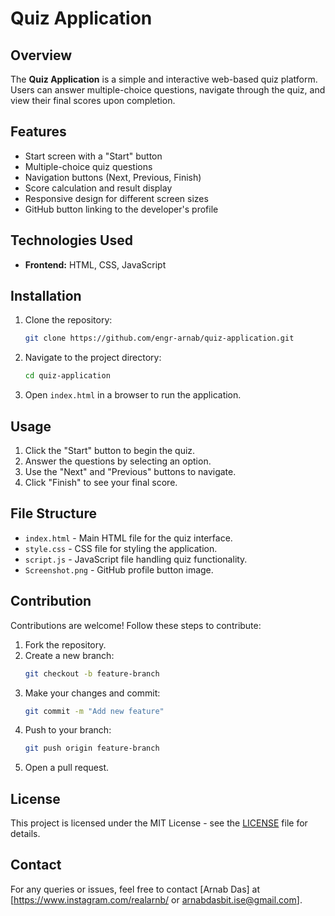 # Quiz Application

## Overview
The **Quiz Application** is a simple and interactive web-based quiz platform. Users can answer multiple-choice questions, navigate through the quiz, and view their final scores upon completion.

## Features
- Start screen with a "Start" button
- Multiple-choice quiz questions
- Navigation buttons (Next, Previous, Finish)
- Score calculation and result display
- Responsive design for different screen sizes
- GitHub button linking to the developer's profile

## Technologies Used
- **Frontend:** HTML, CSS, JavaScript

## Installation
1. Clone the repository:
   ```bash
   git clone https://github.com/engr-arnab/quiz-application.git
   ```
2. Navigate to the project directory:
   ```bash
   cd quiz-application
   ```
3. Open `index.html` in a browser to run the application.

## Usage
1. Click the "Start" button to begin the quiz.
2. Answer the questions by selecting an option.
3. Use the "Next" and "Previous" buttons to navigate.
4. Click "Finish" to see your final score.

## File Structure
- `index.html` - Main HTML file for the quiz interface.
- `style.css` - CSS file for styling the application.
- `script.js` - JavaScript file handling quiz functionality.
- `Screenshot.png` - GitHub profile button image.

## Contribution
Contributions are welcome! Follow these steps to contribute:
1. Fork the repository.
2. Create a new branch:
   ```bash
   git checkout -b feature-branch
   ```
3. Make your changes and commit:
   ```bash
   git commit -m "Add new feature"
   ```
4. Push to your branch:
   ```bash
   git push origin feature-branch
   ```
5. Open a pull request.

## License
This project is licensed under the MIT License - see the [LICENSE](LICENSE) file for details.

## Contact
For any queries or issues, feel free to contact [Arnab Das] at [https://www.instagram.com/realarnb/ or arnabdasbit.ise@gmail.com].
